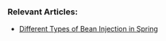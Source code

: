 ### Relevant Articles:
- [Different Types of Bean Injection in Spring](http://www.baeldung.com/different-types-of-bean-injection-in-spring/)
